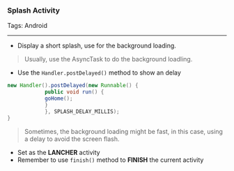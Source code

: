 ﻿### Splash Activity

Tags: Android

---


- Display a short splash, use for the background loading.

> Usually, use the AsyncTask to do the background loadling. 

- Use the `Handler.postDelayed()` method to show an delay

``` java
new Handler().postDelayed(new Runnable() {
            public void run() {
            goHome();
            }
            }, SPLASH_DELAY_MILLIS);
}
```
> Sometimes, the background loading might be fast, in this case, using a delay to avoid the screen flash.

- Set as the **LANCHER** activity
- Remember to use `finish()` method to **FINISH** the current activity




